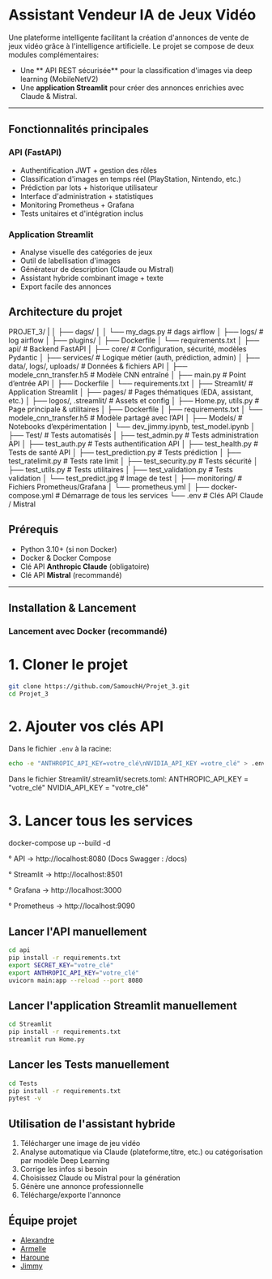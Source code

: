 # Assistant Vendeur IA de Jeux Vidéo

Une plateforme intelligente facilitant la création d'annonces de vente de jeux vidéo grâce à l'intelligence artificielle.
Le projet se compose de deux modules complémentaires:

- Une ** API REST sécurisée** pour la classification d'images via deep learning (MobileNetV2)
- Une **application Streamlit** pour  créer des annonces enrichies avec Claude & Mistral.

---

## Fonctionnalités principales

### API (FastAPI)
- Authentification JWT + gestion des rôles
- Classification d'images en temps réel (PlayStation, Nintendo, etc.)
- Prédiction par lots + historique utilisateur
- Interface d'administration + statistiques
- Monitoring Prometheus + Grafana
- Tests unitaires et d'intégration inclus

### Application Streamlit
- Analyse visuelle des catégories de jeux
- Outil de labellisation d'images
- Générateur de description (Claude ou Mistral)
- Assistant hybride combinant image + texte
- Export facile des annonces

## Architecture du projet

PROJET_3/
|
│ ├── dags/ 
│ │    └── my_dags.py # dags airflow
│ ├── logs/ # log airflow
│ ├── plugins/ 
│ ├── Dockerfile 
│ └── requirements.txt
│
├── api/ # Backend FastAPI
│ ├── core/ # Configuration, sécurité, modèles Pydantic
│ ├── services/ # Logique métier (auth, prédiction, admin)
│ ├── data/, logs/, uploads/ # Données & fichiers API
│ ├── modele_cnn_transfer.h5 # Modèle CNN entraîné
│ ├── main.py # Point d’entrée API
│ ├── Dockerfile
│ └── requirements.txt
│
├── Streamlit/ # Application Streamlit
│ ├── pages/ # Pages thématiques (EDA, assistant, etc.)
│ ├── logos/, .streamlit/ # Assets et config
│ ├── Home.py, utils.py # Page principale & utilitaires
│ ├── Dockerfile
│ ├── requirements.txt
│ └── modele_cnn_transfer.h5 # Modèle partagé avec l’API
│
├── Models/ # Notebooks d’expérimentation
│ └── dev_jimmy.ipynb, test_model.ipynb
│
├── Test/ # Tests automatisés
│ ├── test_admin.py # Tests administration API
│ ├── test_auth.py # Tests authentification API
│ ├── test_health.py # Tests de santé API
│ ├── test_prediction.py # Tests prédiction
│ ├── test_ratelimit.py # Tests rate limit
│ ├── test_security.py # Tests sécurité
│ ├── test_utils.py # Tests utilitaires
│ ├── test_validation.py # Tests validation
│ └── test_predict.jpg # Image de test
│
├── monitoring/ # Fichiers Prometheus/Grafana
│       └── prometheus.yml
│
├── docker-compose.yml # Démarrage de tous les services
└── .env # Clés API Claude / Mistral


## Prérequis
- Python 3.10+ (si non Docker)
- Docker & Docker Compose
- Clé API **Anthropic Claude** (obligatoire)
- Clé API **Mistral** (recommandé)

---

## Installation & Lancement

### Lancement avec Docker (recommandé)

# 1. Cloner le projet
```bash
git clone https://github.com/SamouchH/Projet_3.git
cd Projet_3
```

# 2. Ajouter vos clés API
Dans le fichier `.env` à la racine:
```bash
echo -e "ANTHROPIC_API_KEY=votre_clé\nNVIDIA_API_KEY =votre_clé" > .env
```

Dans le fichier Streamlit/.streamlit/secrets.toml:
ANTHROPIC_API_KEY = "votre_clé"
NVIDIA_API_KEY = "votre_clé"

# 3. Lancer tous les services
docker-compose up --build -d

° API → http://localhost:8080 (Docs Swagger : /docs)

° Streamlit → http://localhost:8501

° Grafana → http://localhost:3000

° Prometheus → http://localhost:9090

## Lancer l'API manuellement
```bash
cd api
pip install -r requirements.txt
export SECRET_KEY="votre_clé"
export ANTHROPIC_API_KEY="votre_clé"
uvicorn main:app --reload --port 8080
```

## Lancer l'application Streamlit manuellement
```bash
cd Streamlit
pip install -r requirements.txt
streamlit run Home.py
```

## Lancer les Tests manuellement
```bash
cd Tests
pip install -r requirements.txt
pytest -v
```

## Utilisation de l'assistant hybride
1. Télécharger une image de jeu vidéo
2. Analyse automatique via Claude (plateforme,titre, etc.) ou catégorisation par modèle Deep Learning
3. Corrige les infos si besoin
4. Choisissez Claude ou Mistral pour la génération
5. Génère une annonce professionnelle
6. Télécharge/exporte l'annonce

## Équipe projet

- [Alexandre](https://github.com/alexdhn1)
- [Armelle](https://github.com/D41g0na)
- [Haroune](https://github.com/SamouchH)
- [Jimmy](https://github.com/JimmyRata)